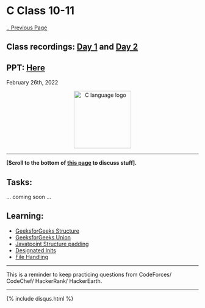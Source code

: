 # C Class 10-11

[.. Previous Page](..)

## Class recordings: [Day 1](https://drive.google.com/file/d/1ESVNSq7B49HDw4KBcs74hnzNczrtu2YV/view?usp=sharing) and [Day 2](https://drive.google.com/file/d/1VNTvd2ghUE7vnP4D31CtFJmhxK2o04_d/view?usp=sharing)

## PPT: [Here](./CC_FirstYe_Class10.pdf)

February 26th, 2022

<div align="center"><img src="../C_logo.png" alt="C language logo" height=150/></div>

<hr>

**[Scroll to the bottom of [this page](https://cc-mnnit.github.io/2021-22-Classes/Freshers/C/2022_02_26_CClass-10/) to discuss stuff].**

## Tasks:

... coming soon ...

## Learning:

- [GeeksforGeeks Structure](https://www.geeksforgeeks.org/structures-c/)
- [GeeksforGeeks Union](https://www.geeksforgeeks.org/union-c/)
- [Javatpoint Structure padding](https://www.javatpoint.com/structure-padding-in-c)
- [Designated Inits](https://gcc.gnu.org/onlinedocs/gcc/Designated-Inits.html)
- [File Handling](https://www.javatpoint.com/file-handling-in-c)

<hr>

This is a reminder to keep practicing questions from CodeForces/ CodeChef/ HackerRank/ HackerEarth.

<hr>

{% include disqus.html %}
